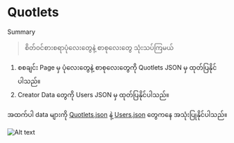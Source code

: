 ﻿# Quotlets

Summary
> စိတ်၀င်စားစရာပုံလေးတွေနဲ့ စာစုလေးတွေ သုံးသပ်ကြမယ်

1. စစချင်း Page မှ ပုံလေးတွေနဲ့ စာစုလေးတွေကို Quotlets JSON မှ ထုတ်ပြနိုင်ပါသည်။
2. Creator Data တွေကို Users JSON မှ ထုတ်ပြနိုင်ပါသည်။ 

အထက်ပါ data များကို [Quotlets.json](https://github.com/sannlynnhtun-coding/Quotlets/blob/main/Quotlets.json) နဲ့ [Users.json](https://github.com/sannlynnhtun-coding/Quotlets/blob/main/Users.json) တွေကနေ အသုံးပြုနိုင်ပါသည်။


![Alt text](https://github.com/sannlynnhtun-coding/Quotlets/blob/main/QuotletsMindmap.png)